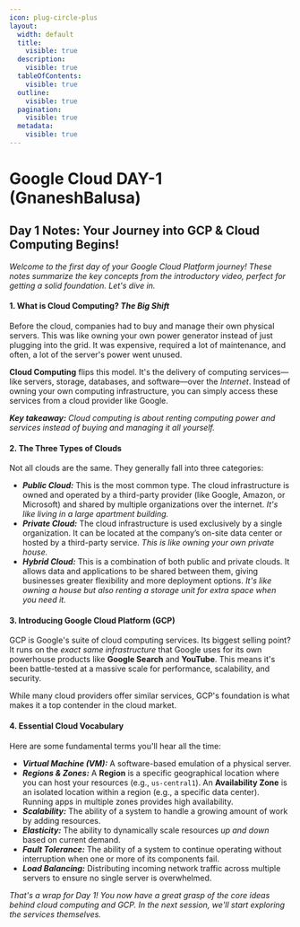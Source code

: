 ```yaml
---
icon: plug-circle-plus
layout:
  width: default
  title:
    visible: true
  description:
    visible: true
  tableOfContents:
    visible: true
  outline:
    visible: true
  pagination:
    visible: true
  metadata:
    visible: true
---
```


# Google Cloud DAY-1 (GnaneshBalusa)

## Day 1 Notes: Your Journey into GCP & Cloud Computing Begins!

_Welcome to the first day of your Google Cloud Platform journey! These notes summarize the key concepts from the introductory video, perfect for getting a solid foundation. Let's dive in._

#### **1. What is Cloud Computing?** _The Big Shift_

Before the cloud, companies had to buy and manage their own physical servers. This was like owning your own power generator instead of just plugging into the grid. It was expensive, required a lot of maintenance, and often, a lot of the server's power went unused.

**Cloud Computing** flips this model. It's the delivery of computing services—like servers, storage, databases, and software—over the _Internet_. Instead of owning your own computing infrastructure, you can simply access these services from a cloud provider like Google.

_**Key takeaway:**_ _Cloud computing is about renting computing power and services instead of buying and managing it all yourself._

#### **2. The Three Types of Clouds**

Not all clouds are the same. They generally fall into three categories:

* _**Public Cloud:**_ This is the most common type. The cloud infrastructure is owned and operated by a third-party provider (like Google, Amazon, or Microsoft) and shared by multiple organizations over the internet. _It's like living in a large apartment building._
* _**Private Cloud:**_ The cloud infrastructure is used exclusively by a single organization. It can be located at the company’s on-site data center or hosted by a third-party service. _This is like owning your own private house._
* _**Hybrid Cloud:**_ This is a combination of both public and private clouds. It allows data and applications to be shared between them, giving businesses greater flexibility and more deployment options. _It's like owning a house but also renting a storage unit for extra space when you need it._

#### **3. Introducing Google Cloud Platform (GCP)**

GCP is Google's suite of cloud computing services. Its biggest selling point? It runs on the _exact same infrastructure_ that Google uses for its own powerhouse products like **Google Search** and **YouTube**. This means it's been battle-tested at a massive scale for performance, scalability, and security.

While many cloud providers offer similar services, GCP's foundation is what makes it a top contender in the cloud market.

#### **4. Essential Cloud Vocabulary**

Here are some fundamental terms you'll hear all the time:

* _**Virtual Machine (VM):**_ A software-based emulation of a physical server.
* _**Regions & Zones:**_ A **Region** is a specific geographical location where you can host your resources (e.g., `us-central1`). An **Availability Zone** is an isolated location within a region (e.g., a specific data center). Running apps in multiple zones provides high availability.
* _**Scalability:**_ The ability of a system to handle a growing amount of work by adding resources.
* _**Elasticity:**_ The ability to dynamically scale resources _up and down_ based on current demand.
* _**Fault Tolerance:**_ The ability of a system to continue operating without interruption when one or more of its components fail.
* _**Load Balancing:**_ Distributing incoming network traffic across multiple servers to ensure no single server is overwhelmed.

_That's a wrap for Day 1! You now have a great grasp of the core ideas behind cloud computing and GCP. In the next session, we'll start exploring the services themselves._
